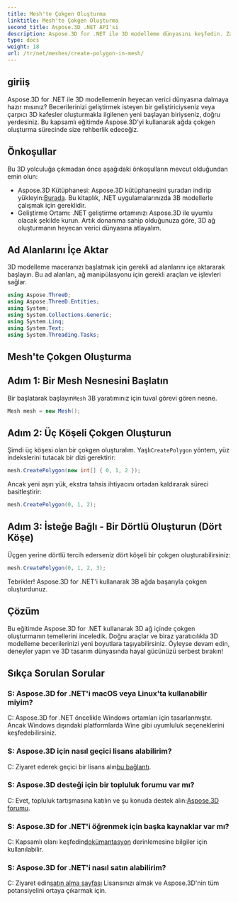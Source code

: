 ```yaml
---
title: Mesh'te Çokgen Oluşturma
linktitle: Mesh'te Çokgen Oluşturma
second_title: Aspose.3D .NET API'si
description: Aspose.3D for .NET ile 3D modelleme dünyasını keşfedin. Zahmetsizce ağlarda çarpıcı çokgenler oluşturun. Sürükleyici bir geliştirme deneyimi için hemen indirin!
type: docs
weight: 18
url: /tr/net/meshes/create-polygon-in-mesh/
---
```

## giriiş
Aspose.3D for .NET ile 3D modellemenin heyecan verici dünyasına dalmaya hazır mısınız? Becerilerinizi geliştirmek isteyen bir geliştiriciyseniz veya çarpıcı 3D kafesler oluşturmakla ilgilenen yeni başlayan biriyseniz, doğru yerdesiniz. Bu kapsamlı eğitimde Aspose.3D'yi kullanarak ağda çokgen oluşturma sürecinde size rehberlik edeceğiz.
## Önkoşullar
Bu 3D yolculuğa çıkmadan önce aşağıdaki önkoşulların mevcut olduğundan emin olun:
-  Aspose.3D Kütüphanesi: Aspose.3D kütüphanesini şuradan indirip yükleyin:[Burada](https://releases.aspose.com/3d/net/). Bu kitaplık, .NET uygulamalarınızda 3B modellerle çalışmak için gereklidir.
- Geliştirme Ortamı: .NET geliştirme ortamınızı Aspose.3D ile uyumlu olacak şekilde kurun.
Artık donanıma sahip olduğunuza göre, 3D ağ oluşturmanın heyecan verici dünyasına atlayalım.
## Ad Alanlarını İçe Aktar
3D modelleme maceranızı başlatmak için gerekli ad alanlarını içe aktararak başlayın. Bu ad alanları, ağ manipülasyonu için gerekli araçları ve işlevleri sağlar.
```csharp
using Aspose.ThreeD;
using Aspose.ThreeD.Entities;
using System;
using System.Collections.Generic;
using System.Linq;
using System.Text;
using System.Threading.Tasks;
```
## Mesh'te Çokgen Oluşturma
## Adım 1: Bir Mesh Nesnesini Başlatın
 Bir başlatarak başlayın`Mesh` 3B yaratımınız için tuval görevi gören nesne.
```csharp
Mesh mesh = new Mesh();
```
## Adım 2: Üç Köşeli Çokgen Oluşturun
 Şimdi üç köşesi olan bir çokgen oluşturalım. Yaşlı`CreatePolygon` yöntem, yüz indekslerini tutacak bir dizi gerektirir:
```csharp
mesh.CreatePolygon(new int[] { 0, 1, 2 });
```
Ancak yeni aşırı yük, ekstra tahsis ihtiyacını ortadan kaldırarak süreci basitleştirir:
```csharp
mesh.CreatePolygon(0, 1, 2);
```
## Adım 3: İsteğe Bağlı - Bir Dörtlü Oluşturun (Dört Köşe)
Üçgen yerine dörtlü tercih ederseniz dört köşeli bir çokgen oluşturabilirsiniz:
```csharp
mesh.CreatePolygon(0, 1, 2, 3);
```
Tebrikler! Aspose.3D for .NET'i kullanarak 3B ağda başarıyla çokgen oluşturdunuz.
## Çözüm
Bu eğitimde Aspose.3D for .NET kullanarak 3D ağ içinde çokgen oluşturmanın temellerini inceledik. Doğru araçlar ve biraz yaratıcılıkla 3D modelleme becerilerinizi yeni boyutlara taşıyabilirsiniz. Öyleyse devam edin, deneyler yapın ve 3D tasarım dünyasında hayal gücünüzü serbest bırakın!
## Sıkça Sorulan Sorular
### S: Aspose.3D for .NET'i macOS veya Linux'ta kullanabilir miyim?
C: Aspose.3D for .NET öncelikle Windows ortamları için tasarlanmıştır. Ancak Windows dışındaki platformlarda Wine gibi uyumluluk seçeneklerini keşfedebilirsiniz.
### S: Aspose.3D için nasıl geçici lisans alabilirim?
 C: Ziyaret ederek geçici bir lisans alın[bu bağlantı](https://purchase.aspose.com/temporary-license/).
### S: Aspose.3D desteği için bir topluluk forumu var mı?
 C: Evet, topluluk tartışmasına katılın ve şu konuda destek alın:[Aspose.3D forumu](https://forum.aspose.com/c/3d/18).
### S: Aspose.3D for .NET'i öğrenmek için başka kaynaklar var mı?
 C: Kapsamlı olanı keşfedin[dokümantasyon](https://reference.aspose.com/3d/net/) derinlemesine bilgiler için kullanılabilir.
### S: Aspose.3D for .NET'i nasıl satın alabilirim?
 C: Ziyaret edin[satın alma sayfası](https://purchase.aspose.com/buy) Lisansınızı almak ve Aspose.3D'nin tüm potansiyelini ortaya çıkarmak için.